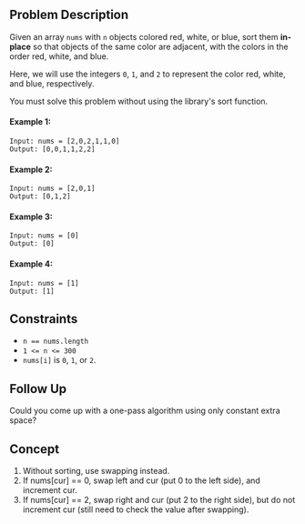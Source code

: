 ## Problem Description

Given an array `nums` with `n` objects colored red, white, or blue, sort them **in-place** so that objects of the same color are adjacent, with the colors in the order red, white, and blue.

Here, we will use the integers `0`, `1`, and `2` to represent the color red, white, and blue, respectively.

You must solve this problem without using the library's sort function.

#### Example 1:
```plaintext
Input: nums = [2,0,2,1,1,0]
Output: [0,0,1,1,2,2]
```
#### Example 2:
```plaintext
Input: nums = [2,0,1]
Output: [0,1,2]
```
#### Example 3:
```plaintext
Input: nums = [0]
Output: [0]
```
#### Example 4:
```plaintext
Input: nums = [1]
Output: [1]
```
## Constraints

- `n == nums.length`
- `1 <= n <= 300`
- `nums[i]` is `0`, `1`, or `2`.

## Follow Up

Could you come up with a one-pass algorithm using only constant extra space?

## Concept
1. Without sorting, use swapping instead.
2. If nums[cur] == 0, swap left and cur (put 0 to the left side), and increment cur.
3. If nums[cur] == 2, swap right and cur (put 2 to the right side), but do not increment cur (still need to check the value after swapping).
